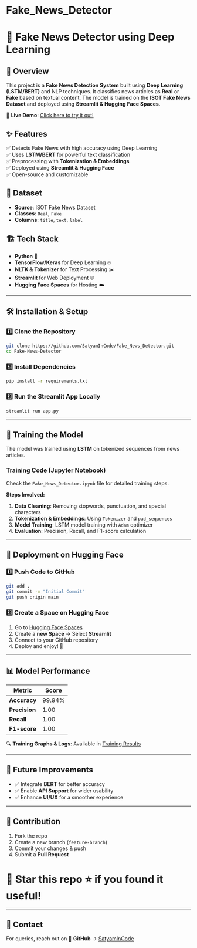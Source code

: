 # Fake_News_Detector
# 📰 Fake News Detector using Deep Learning

## 🚀 Overview
This project is a **Fake News Detection System** built using **Deep Learning (LSTM/BERT)** and NLP techniques. It classifies news articles as **Real** or **Fake** based on textual content. The model is trained on the **ISOT Fake News Dataset** and deployed using **Streamlit & Hugging Face Spaces**.

🔗 **Live Demo**: [Click here to try it out!](https://huggingface.co/spaces/SatyamInCode/FakeNewsDetector)

## ✨ Features
✅ Detects Fake News with high accuracy using Deep Learning  
✅ Uses **LSTM/BERT** for powerful text classification  
✅ Preprocessing with **Tokenization & Embeddings**  
✅ Deployed using **Streamlit & Hugging Face**  
✅ Open-source and customizable  

## 📂 Dataset
- **Source**: ISOT Fake News Dataset
- **Classes**: `Real`, `Fake`
- **Columns**: `title`, `text`, `label`

## 🏗️ Tech Stack
- **Python** 🐍
- **TensorFlow/Keras** for Deep Learning 🔥
- **NLTK & Tokenizer** for Text Processing ✂️
- **Streamlit** for Web Deployment 🌐
- **Hugging Face Spaces** for Hosting ☁️

---

## 🛠️ Installation & Setup
### 1️⃣ Clone the Repository
```bash
git clone https://github.com/SatyamInCode/Fake_News_Detector.git
cd Fake-News-Detector
```

### 2️⃣ Install Dependencies
```bash
pip install -r requirements.txt
```

### 3️⃣ Run the Streamlit App Locally
```bash
streamlit run app.py
```

---

## 📜 Training the Model
The model was trained using **LSTM** on tokenized sequences from news articles.

### **Training Code (Jupyter Notebook)**
Check the `Fake_News_Detector.ipynb` file for detailed training steps.

**Steps Involved:**
1. **Data Cleaning**: Removing stopwords, punctuation, and special characters
2. **Tokenization & Embeddings**: Using `Tokenizer` and `pad_sequences`
3. **Model Training**: LSTM model training with `Adam` optimizer
4. **Evaluation**: Precision, Recall, and F1-score calculation

---

## 🚀 Deployment on Hugging Face
### 1️⃣ Push Code to GitHub
```bash
git add .
git commit -m "Initial Commit"
git push origin main
```
### 2️⃣ Create a Space on Hugging Face
1. Go to [Hugging Face Spaces](https://huggingface.co/spaces)
2. Create a **new Space** → Select **Streamlit**
3. Connect to your GitHub repository
4. Deploy and enjoy! 🎉

---

## 📊 Model Performance
| Metric      | Score  |
|------------|--------|
| **Accuracy** | 99.94%  |
| **Precision** | 1.00   |
| **Recall**   | 1.00   |
| **F1-score** | 1.00   |

🔍 **Training Graphs & Logs**: Available in [Training Results](training_results.png)

---

## 📌 Future Improvements
- ✅ Integrate **BERT** for better accuracy
- ✅ Enable **API Support** for wider usability
- ✅ Enhance **UI/UX** for a smoother experience

---

## 🤝 Contribution
1. Fork the repo
2. Create a new branch (`feature-branch`)
3. Commit your changes & push
4. Submit a **Pull Request**

# 🙌 **Star this repo** ⭐ if you found it useful!

---

## 📧 Contact
For queries, reach out on 💼 **GitHub** → [SatyamInCode](https://github.com/SatyamInCode)


